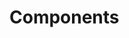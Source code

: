 <!-- Space: PROYEC -->
<!-- Parent: Prueba2 -->
<!-- Title: Components Prueba2 -->
<!-- Label: Prueba2 -->
<!-- Label: Project -->
<!-- Label: Components -->
<!-- Include: disclaimer.md -->
<!-- Include: ac:toc -->

# Components
